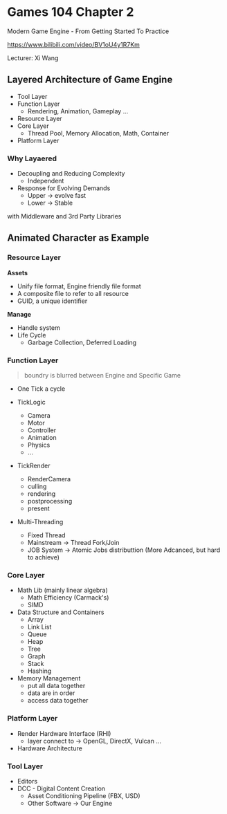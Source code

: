 # Games 104 Chapter 2

Modern Game Engine - From Getting Started To Practice

https://www.bilibili.com/video/BV1oU4y1R7Km

Lecturer: Xi Wang

## Layered Architecture of Game Engine

- Tool Layer
- Function Layer
  - Rendering, Animation, Gameplay ...
- Resource Layer
- Core Layer
  - Thread Pool, Memory Allocation, Math, Container
- Platform Layer

### Why Layaered

- Decoupling and Reducing Complexity
  - Independent
- Response for Evolving Demands
  - Upper -> evolve fast
  - Lower -> Stable

with Middleware and 3rd Party Libraries

## Animated Character as Example

### Resource Layer

**Assets**
- Unify file format, Engine friendly file format
- A composite file to refer to all resource
- GUID, a unique identifier

**Manage**
- Handle system
- Life Cycle
  - Garbage Collection, Deferred Loading

### Function Layer

> boundry is blurred between Engine and Specific Game

- One Tick a cycle
- TickLogic
  - Camera
  - Motor
  - Controller
  - Animation
  - Physics
  - ...
- TickRender
  - RenderCamera
  - culling
  - rendering
  - postprocessing
  - present

- Multi-Threading
  - Fixed Thread
  - Mainstream -> Thread Fork/Join
  - JOB System -> Atomic Jobs distributtion (More Adcanced, but hard to achieve)

### Core Layer

- Math Lib (mainly linear algebra)
  - Math Efficiency (Carmack's)
  - SIMD
- Data Structure and Containers
  - Array
  - Link List
  - Queue
  - Heap
  - Tree
  - Graph
  - Stack
  - Hashing
- Memory Management
  - put all data together
  - data are in order
  - access data together

### Platform Layer

- Render Hardware Interface (RHI)
  - layer connect to -> OpenGL, DirectX, Vulcan ...
- Hardware Architecture

### Tool Layer
- Editors
- DCC - Digital Content Creation
  - Asset Conditioning Pipeline (FBX, USD)
  - Other Software -> Our Engine


